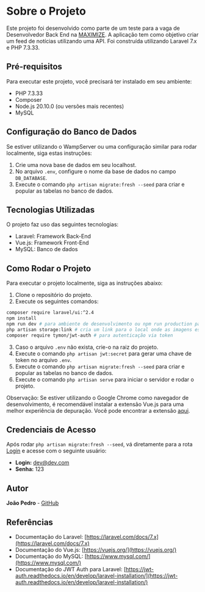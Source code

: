# Sobre o Projeto

Este projeto foi desenvolvido como parte de um teste para a vaga de Desenvolvedor Back End na [MAXIMIZE](https://maximize.com.br/). A aplicação tem como objetivo criar um feed de notícias utilizando uma API. Foi construída utilizando Laravel 7.x e PHP 7.3.33.

## Pré-requisitos

Para executar este projeto, você precisará ter instalado em seu ambiente:

- PHP 7.3.33
- Composer
- Node.js 20.10.0 (ou versões mais recentes)
- MySQL

## Configuração do Banco de Dados

Se estiver utilizando o WampServer ou uma configuração similar para rodar localmente, siga estas instruções:

1. Crie uma nova base de dados em seu localhost.
2. No arquivo `.env`, configure o nome da base de dados no campo `DB_DATABASE`.
3. Execute o comando `php artisan migrate:fresh --seed` para criar e popular as tabelas no banco de dados.

## Tecnologias Utilizadas

O projeto faz uso das seguintes tecnologias:

- Laravel: Framework Back-End
- Vue.js: Framework Front-End
- MySQL: Banco de dados

## Como Rodar o Projeto

Para executar o projeto localmente, siga as instruções abaixo:

1. Clone o repositório do projeto.
2. Execute os seguintes comandos:

```bash
composer require laravel/ui:^2.4
npm install
npm run dev # para ambiente de desenvolvimento ou npm run production para produção
php artisan storage:link # cria um link para o local onde as imagens estão sendo salvas
composer require tymon/jwt-auth # para autenticação via token
```

3. Caso o arquivo `.env` não exista, crie-o na raiz do projeto.
4. Execute o comando `php artisan jwt:secret` para gerar uma chave de token no arquivo `.env`.
5. Execute o comando `php artisan migrate:fresh --seed` para criar e popular as tabelas no banco de dados.
6. Execute o comando `php artisan serve` para iniciar o servidor e rodar o projeto.

Observação: Se estiver utilizando o Google Chrome como navegador de desenvolvimento, é recomendável instalar a extensão Vue.js para uma melhor experiência de depuração. Você pode encontrar a extensão [aqui](https://devtools.vuejs.org/guide/installation.html).

## Credenciais de Acesso

Após rodar `php artisan migrate:fresh --seed`, vá diretamente para a rota [Login](http://localhost:8000/login) e acesse com o seguinte usuário:

- **Login:** dev@dev.com
- **Senha:** 123

## Autor

**João Pedro** - [GitHub](https://github.com/jp-avr)

## Referências

- Documentação do Laravel: [https://laravel.com/docs/7.x](https://laravel.com/docs/7.x)
- Documentação do Vue.js: [https://vuejs.org/](https://vuejs.org/)
- Documentação do MySQL: [https://www.mysql.com/](https://www.mysql.com/)
- Documentação do JWT Auth para Laravel: [https://jwt-auth.readthedocs.io/en/develop/laravel-installation/](https://jwt-auth.readthedocs.io/en/develop/laravel-installation/)

